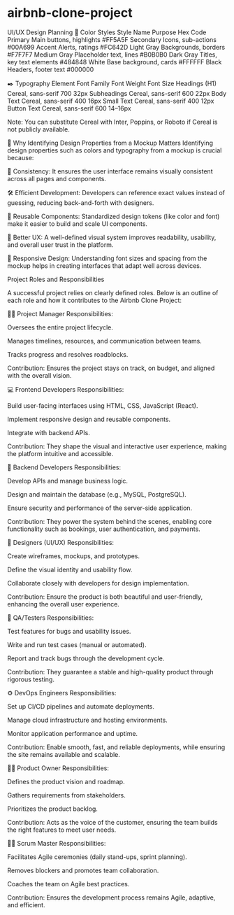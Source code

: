 # airbnb-clone-project
UI/UX Design Planning
🎨 Color Styles
Style Name	Purpose	Hex Code
Primary	Main buttons, highlights	#FF5A5F
Secondary	Icons, sub-actions	#00A699
Accent	Alerts, ratings	#FC642D
Light Gray	Backgrounds, borders	#F7F7F7
Medium Gray	Placeholder text, lines	#B0B0B0
Dark Gray	Titles, key text elements	#484848
White	Base background, cards	#FFFFFF
Black	Headers, footer text	#000000

✒️ Typography
Element	Font Family	Font Weight	Font Size
Headings (H1)	Cereal, sans-serif	700	32px
Subheadings	Cereal, sans-serif	600	22px
Body Text	Cereal, sans-serif	400	16px
Small Text	Cereal, sans-serif	400	12px
Button Text	Cereal, sans-serif	600	14–16px

Note: You can substitute Cereal with Inter, Poppins, or Roboto if Cereal is not publicly available.

🧠 Why Identifying Design Properties from a Mockup Matters
Identifying design properties such as colors and typography from a mockup is crucial because:

🎯 Consistency: It ensures the user interface remains visually consistent across all pages and components.

🛠️ Efficient Development: Developers can reference exact values instead of guessing, reducing back-and-forth with designers.

🧩 Reusable Components: Standardized design tokens (like color and font) make it easier to build and scale UI components.

🧠 Better UX: A well-defined visual system improves readability, usability, and overall user trust in the platform.

📱 Responsive Design: Understanding font sizes and spacing from the mockup helps in creating interfaces that adapt well across devices.

Project Roles and Responsibilities

A successful project relies on clearly defined roles. Below is an outline of each role and how it contributes to the Airbnb Clone Project:

🧑‍💼 Project Manager
Responsibilities:

Oversees the entire project lifecycle.

Manages timelines, resources, and communication between teams.

Tracks progress and resolves roadblocks.

Contribution:
Ensures the project stays on track, on budget, and aligned with the overall vision.

💻 Frontend Developers
Responsibilities:

Build user-facing interfaces using HTML, CSS, JavaScript (React).

Implement responsive design and reusable components.

Integrate with backend APIs.

Contribution:
They shape the visual and interactive user experience, making the platform intuitive and accessible.

🧠 Backend Developers
Responsibilities:

Develop APIs and manage business logic.

Design and maintain the database (e.g., MySQL, PostgreSQL).

Ensure security and performance of the server-side application.

Contribution:
They power the system behind the scenes, enabling core functionality such as bookings, user authentication, and payments.

🎨 Designers (UI/UX)
Responsibilities:

Create wireframes, mockups, and prototypes.

Define the visual identity and usability flow.

Collaborate closely with developers for design implementation.

Contribution:
Ensure the product is both beautiful and user-friendly, enhancing the overall user experience.

🧪 QA/Testers
Responsibilities:

Test features for bugs and usability issues.

Write and run test cases (manual or automated).

Report and track bugs through the development cycle.

Contribution:
They guarantee a stable and high-quality product through rigorous testing.

⚙️ DevOps Engineers
Responsibilities:

Set up CI/CD pipelines and automate deployments.

Manage cloud infrastructure and hosting environments.

Monitor application performance and uptime.

Contribution:
Enable smooth, fast, and reliable deployments, while ensuring the site remains available and scalable.

🧑‍💼 Product Owner
Responsibilities:

Defines the product vision and roadmap.

Gathers requirements from stakeholders.

Prioritizes the product backlog.

Contribution:
Acts as the voice of the customer, ensuring the team builds the right features to meet user needs.

🧑‍🏫 Scrum Master
Responsibilities:

Facilitates Agile ceremonies (daily stand-ups, sprint planning).

Removes blockers and promotes team collaboration.

Coaches the team on Agile best practices.

Contribution:
Ensures the development process remains Agile, adaptive, and efficient.
